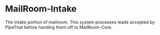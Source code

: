 # MailRoom-Intake

The intake portion of mailroom. This system processes leads accepted by PipeThat before handing them off to MailRoom-Core.
